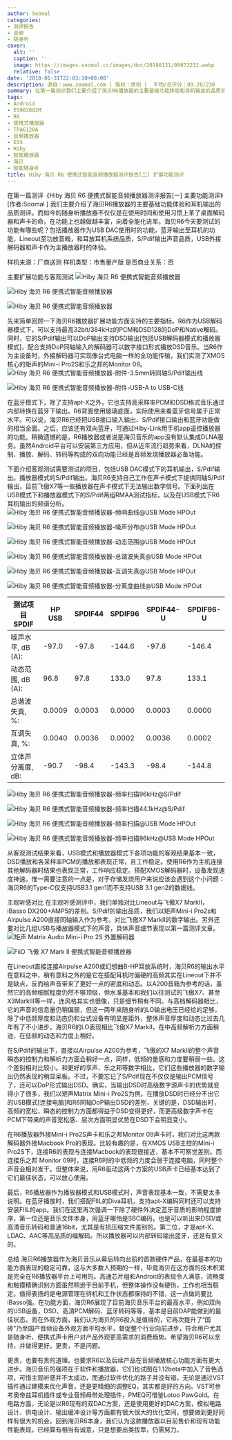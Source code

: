 ```yaml
---
author: Soomal
categories:
- 测评报告
- 音频
- 随身听
cover:
  alt: ''
  caption: ''
  image: https://images.soomal.cc/images/doc/20180131/00073232.webp
  relative: false
date: '2018-01-31T22:03:10+08:00'
description: 源自：www.soomal.com | 版权：原创 |  平均/总评分：09.20/230
summary: 在第一篇测评我们主要介绍了海贝R6播放器的主要基础功能体验和耳机输出的品质测评。而如今的随身听播放器功能和性能发展都在革桌面解码器和声卡的命，在功能上也越做越丰富，向着全能化进军。看看海贝R6还有哪些功能需要测试？
tags:
- Android
- ES9028Q2M
- R6
- 便携式播放器
- TPA6120A
- 音频播放器
- ESS
- Hiby
- 智能播放器
- 海贝
- 智能随身听
title: Hiby 海贝 R6 便携式智能音频播放器测评报告[二] 扩展功能测评
---
```


在第一篇测评《Hiby 海贝 R6 便携式智能音频播放器测评报告[一] 主要功能测评》[作者:Soomal ]
我们主要介绍了海贝R6播放器的主要基础功能体验和耳机输出的品质测评。而如今的随身听播放器不仅仅是在使用时间和使用习惯上革了桌面解码器和声卡的命，在功能上也越做越丰富，向着全能化进军。海贝R6今天要测试的功能有哪些呢？包括播放器作为USB DAC使用时的功能，蓝牙输出至耳机的功能，Lineout至功放音箱，和耳放耳机系统品质，S/Pdif输出声音品质，USB外接解码器和声卡作为主播放器时的体验。

样机来源：厂商送测
样机类型：市售量产版
是否商业关系：否

主要扩展功能与客观测试
![Hiby 海贝 R6 便携式智能音频播放器](https://images.soomal.cc/images/doc/20180116/00072907_01.webp)




![Hiby 海贝 R6 便携式智能音频播放器](https://images.soomal.cc/images/doc/20180116/00072908_01.webp)




![Hiby 海贝 R6 便携式智能音频播放器](https://images.soomal.cc/images/doc/20180116/00072909.webp)




先来简单回顾一下海贝R6播放器扩展功能方面支持的主要指标。R6作为USB解码器模式下，可以支持最高32bit/384kHz的PCM和DSD128的DoP和Native解码。同时，它的S/Pdif输出可以DoP输出支持DSD输出[包括USB解码器模式和播放器模式]，配合支持DoP同轴输入的解码器可以数字接口形式播放DSD音乐。当R6作为主设备时，外接解码器可实现像台式电脑一样的全功能传输，我们实测了XMOS核心的矩声的Mini-i Pro2S和乐之邦的Monitor 09。
![Hiby 海贝 R6 便携式智能音频播放器-附件-3.5mm转同轴S/Pdif输出线](https://images.soomal.cc/images/doc/20180131/00073230_01.webp)




![Hiby 海贝 R6 便携式智能音频播放器-附件-USB-A to USB-C线](https://images.soomal.cc/images/doc/20180131/00073231_01.webp)




在蓝牙模式下，除了支持apt-X之外，它也支持高采样率PCM和DSD格式音乐通过内部转换在蓝牙下输出。R6背面使用玻璃底面，实际使用来看蓝牙信号属于正常水平。可以说，海贝R6已经把USB接口输入输出、S/Pdif接口输出和蓝牙功能做的相当全面。之后，应该还有双向蓝牙，可通过Hiby-Link用手机app遥控播放器的功能。稍微遗憾的是，R6播放器或者说是海贝音乐的app没有默认集成DLNA服务。虽然Android平台可以安装第三方应用，但从近年流行趋势来看，DLNA的控制、播放、解码、转码等构成的双向功能已经是音频发烧播放器必备功能。

下面介绍客观测试需要测试的项目，包括USB DAC模式下的耳机输出，S/Pdif输出。播放器模式的S/Pdif输出。海贝R6支持自己工作在声卡模式下提供同轴S/Pdif输出，目前飞傲X7等一些播放器在声卡模式下无法输出数字信号。下面列出在USB模式下和播放器模式下的S/Pdif两组RMAA测试指标，以及在USB模式下R6耳机输出的频谱分析。
![Hiby 海贝 R6 便携式智能音频播放器-频响曲线@USB Mode HPOut](https://images.soomal.cc/images/doc/20180131/00073220_01.webp)




![Hiby 海贝 R6 便携式智能音频播放器-噪声分布@USB Mode HPOut](https://images.soomal.cc/images/doc/20180131/00073221_01.webp)




![Hiby 海贝 R6 便携式智能音频播放器-动态范围@USB Mode HPOut](https://images.soomal.cc/images/doc/20180131/00073222_01.webp)




![Hiby 海贝 R6 便携式智能音频播放器-总谐波失真@USB Mode HPOut](https://images.soomal.cc/images/doc/20180131/00073223_01.webp)




![Hiby 海贝 R6 便携式智能音频播放器-互调失真@USB Mode HPOut](https://images.soomal.cc/images/doc/20180131/00073224_01.webp)




![Hiby 海贝 R6 便携式智能音频播放器-分离度曲线@USB Mode HPOut](https://images.soomal.cc/images/doc/20180131/00073225_01.webp)




| 测试项目SPDIF | HP USB | SPDIF44 | SPDIF96 | SPDIF44-U | SPDIF96-U |
| --- | --- | --- | --- | --- | --- |
| 噪声水平, dB (A): | -97.0 | -97.8 | -144.6 | -97.8 | -146.4 |
| 动态范围, dB (A): | 96.8 | 97.8 | 133.0 | 97.8 | 133.1 |
| 总谐波失真, %: | 0.0009 | 0.0003 | 0.0000 | 0.0003 | 0.0000 |
| 互调失真, %: | 0.0040 | 0.0036 | 0.0002 | 0.0036 | 0.0002 |
| 立体声分离度, dB: | -90.7 | -98.4 | -143.3 | -98.4 | -144.8 |


![Hiby 海贝 R6 便携式智能音频播放器-频率扫描96kHz@S/Pdif](https://images.soomal.cc/images/doc/20180131/00073226_01.webp)




![Hiby 海贝 R6 便携式智能音频播放器-频率扫描44.1kHz@S/Pdif](https://images.soomal.cc/images/doc/20180131/00073227_01.webp)




![Hiby 海贝 R6 便携式智能音频播放器-频率扫描@USB Mode HPOut](https://images.soomal.cc/images/doc/20180131/00073228_01.webp)




![Hiby 海贝 R6 便携式智能音频播放器-频率扫描96kHz@USB Mode HPOut](https://images.soomal.cc/images/doc/20180131/00073229_01.webp)




从客观测试结果来看，USB模式和播放器模式下各项功能的客观结果基本一致，DSD播放和各采样率PCM的播放都表现正常，且工作稳定。使用R6作为主机连接其他解码器时结果也表现正常，工作响应稳定。搭配XMOS解码器时，设备发现速度神速。惟一需要注意的一点是，对于存储发烧用户来说应该会遇到这个小问题：海贝R6的Type-C仅支持USB3.1 gen1而不支持USB 3.1 gen2的数据线。

主观听感对比
在主观听感测评中，我们单独对比Lineout与飞傲X7 MarkII，iBasso DX200+AMP5的差别。S/Pdif的输出品质，我们以矩声Mini-i Pro2s和Airpulse A200直接同轴输入作为参考。对比飞傲X7 MarkII的数字输出。另外还要对比几组USB与播放器模式下的声音，具体声音细节表现以第一篇测评文章。
![矩声 Matrix Audio Mini-i Pro 2S 外置解码器](https://images.soomal.cc/images/doc/20161229/00065526_01.webp)




![FiiO 飞傲 X7 Mark II 便携式智能音频播放器](https://images.soomal.cc/images/doc/20170809/00069516_01.webp)




在Lineout直接连接Airpulse A200或幻想曲B-HP耳放系统时，海贝R6的输出水平在意料之中，稍有意料之外的是它在搭配耳机时偏硬的高频其实在Lineout下并不是缺点，反而给声音带来了更好一点的密度和动态。以A200音箱为参考的话，虽然它的高频细腻程度仍然不够顶级，但水准基本和我们以往测试的飞傲X7、甚至X3MarkIII等一样，连风格其实也很像，只是细节稍有不同。与高档解码器相比，它的声音的信息量仍稍偏弱，但这一两年来随身听的LO输出电压已经给的足够，除了中低频厚度和动态仍和台式设备有明显差距外，整体声音厚度和动态比过去几年有了不小进步。海贝R6的LO表现相比飞傲X7 MarkII，在中高频解析力方面稍逊，在低频的动态和力度上稍好。

在S/Pdif的输出下，直接以Airpulse A200为参考，飞傲的X7 MarkII的整个声音瞬态的控制力和解析力方面会稍好一点，同样，低频的量感和力度要稍弱一些。这个差别相对比较小。和更好的享声、乐之邦等数字相比，它们这些播放器的数字输出仍然表现的稍显呆板。不过，不要忘记了S/Pdif现在不仅仅是输出PCM信号了，还可以DoP形式输出DSD。确实，当输出DSD时高级数字源声卡的优势就变得小了很多，我们以矩声Matrix Mini-i Pro2S为例，在播放DSD时已经分不出它的USB模式[连接电脑]和R6同轴DoP输出DSD的差别，关键的是，DSD输出时，高频的宽松，瞬态的控制力方面都得益于DSD变得更好，而更高级数字声卡在PCM下带来的声音宽松感、层次方面明显优势在DSD下会明显变小。

在R6播放器外接Mini-i Pro2S声卡和乐之邦Monitor 09声卡时，我们对比这两款解码器外接Macbook Pro的表现。比较有趣的是，在XMOS USB主控的Mini-i Pro2S下，连接R6的表现与连接Macbook的表现很接近，基本不可察觉差别。而连接乐之邦 Monitor 09时，连接R6时的中低频的力度会弱于连接电脑，同时整个声音会相对发干。但整体来说，用R6驱动这两个方案的USB声卡已经基本达到了它们最佳状态，可以放心使用。

最后，R6播放器作为播放器模式和USB模式时，声音表现基本一致，不需要太多说明。在蓝牙播放时，我们搭配FIIL的Diva耳机，支持apt-X编码同时还可以支持安装FIIL的app。我们在这里再次强调一下除了硬件外决定蓝牙音质的影响程度排序，第一位还是音乐文件本身，用蓝牙哪怕是SBC编码，也是可以听出来DSD/或高清音乐转码和普通16bit，尤其是有损压缩文件差别的。第二位，才是apt-X、LDAC、AAC等高品质的编解码。所以播放器可以内部转码输出蓝牙，还是有意义的。

总结
海贝R6播放器作为海贝音乐从幕后转向台前的首款硬件产品，在最基本的功能方面表现的稳定可靠，这与大多数人预期的一样，毕竟海贝在这方面的技术积累是完全在R6播放器平台上可用的。高通芯片组和Android的表现令人满意，流畅度和触摸精确识别方面虽然稍逊于目前手机，但整体操作没有硬伤，工作也相当稳定。值得表扬的是电源管理在待机和工作状态都保持的不错，这一点做的要比iBasso强。在功能方面，海贝R6展现了目前海贝音乐平台的最高水平，例如双向的USB设备，DSD、高清PCM解码、蓝牙转码等等，基本是目前DAP能做到的最佳状态。而在外观方面，我们认为海贝的R6投入是值得的，它再次提升了“国砖”乃至国产音频设备外观方面平均水平，督促整个行业向前进步，符合用户尤其是随身听、便携式声卡用户对产品外观更高需求的消费趋势。希望海贝R6可以坚持，并做得更好。更贵，不是问题。

更贵，也要有贵的道理。也要求R6以及后续产品在音频播放核心功能方面有更大进步。海贝音乐的强项在于软件和播放器，它们也试图在1.12beta中加入了音色选项，可惜主观听感并不太成功，而通过软件优化的路子并没有错。无论是通过VST插件通过建模来优化声音，还是更精细的调整EQ，其实都是好的方向。VST可参考奥帝兹耳机插件或专业音频母带处理插件，PMEQ可借鉴Lotoo PawGold。在电路方面，无论是以R6现有的双DAC方案，还是使用更好的DAC方案，模拟电路设计、供电设计、输出缓冲设计等方面都有很大很大的优化空间，想要做到更好同样有很大的机会。回到海贝R6本身，我们认为这款播放器以目前售价和现有功能性能表现，已经算有相当有诚意，只是想要出类拔萃，仍需努力。